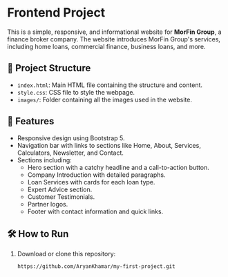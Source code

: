 # Frontend Project

This is a simple, responsive, and informational website for **MorFin Group**, a finance broker company. The website introduces MorFin Group's services, including home loans, commercial finance, business loans, and more.

## 📂 Project Structure

- `index.html`: Main HTML file containing the structure and content.
- `style.css`: CSS file to style the webpage.
- `images/`: Folder containing all the images used in the website.

## 🚀 Features

- Responsive design using Bootstrap 5.
- Navigation bar with links to sections like Home, About, Services, Calculators, Newsletter, and Contact.
- Sections including:
  - Hero section with a catchy headline and a call-to-action button.
  - Company Introduction with detailed paragraphs.
  - Loan Services with cards for each loan type.
  - Expert Advice section.
  - Customer Testimonials.
  - Partner logos.
  - Footer with contact information and quick links.

## 🛠️ How to Run

1. Download or clone this repository:
   ```bash
   https://github.com/AryanKhamar/my-first-project.git
